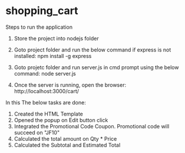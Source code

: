 # shopping_cart
Steps to run the application

1. Store the project into nodejs folder

2. Goto project folder and run the below command if express is not installed:
    npm install -g express
 
3. Goto projetc folder and run server.js in cmd prompt using the below command:
     node server.js

4. Once the server is running, open the browser:
     http://localhost:3000/cart/
	 
	 
In this The below tasks are done:
1. Created the HTML Template
2. Opened the popup on Edit button click
3. Integrated the Promotional Code Coupon. Promotional code will succeed on "JF10"
4. Calculated the total amount on Qty * Price
5. Calculated the Subtotal and  Estimated Total